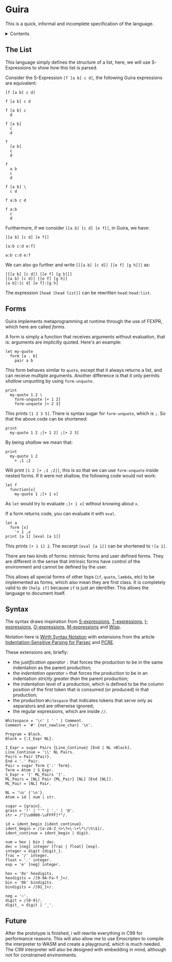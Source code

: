 # Guira

This is a quick, informal and incomplete specification of the language.

<details>

<summary>Contents</summary>

- [The List](#list)
- [Forms](#forms)
- [Syntax](#syntax)
- [Future](#future)

</details>

## The List <a name="list"></a>

This language simply defines the structure of a list,
here, we will use S-Expressions to show how this list is parsed.

Consider the S-Expression `[f [a b] c d]`,
the following Guira expressions are equivalent:

```
[f [a b] c d]

f [a b] c d

f [a b] c
  d

f [a b]
  c
  d

f
  [a b]
  c
  d

f
  a b
  c
  d

f [a b] \
  c d

f a:b c d

f a:b
  c
  d
```

Furthermore, if we consider `[[a b] [c d] [e f]]`,
in Guira, we have:

```
[[a b] [c d] [e f]]

[a:b c:d e:f]

a:b c:d e:f
```

We can also go further and write `[[[a b] [c d]] [[e f] [g h]]]`
as:

```
[[[a b] [c d]] [[e f] [g h]]]
[[a b] [c d]] [[e f] [g h]]
[a b]:[c d] [e f]:[g h]
```

The expression `[head [head list]]` can be rewritten `head:head:list`.

## Forms <a name="forms"></a>

Guira implements metaprogramming at runtime
through the use of FEXPR, which here are called _forms_.

A form is simply a function that receives arguments without evaluation,
that is: arguments are implicitly quoted. Here's an example:

```
let my-quote
  form [a . b] 
    pair a b
```

This form behaves similar to `quote`,
except that it always returns a list, and can receive multiple arguments.
Another difference is that it only permits _shallow_ unquoting
by using `form-unquote`.

```
print
  my-quote 1 2 \
    form-unquote [+ 1 2]
    form-unquote [+ 2 3]
```

This prints `[1 2 3 5]`. There is syntax sugar for `form-unquote`,
which is `;`. So that the above code can be shortened:

```
print
  my-quote 1 2 ;[+ 1 2] ;[+ 2 3]
```

By being _shallow_ we mean that:

```
print
  my-quote 1 2
    + ;1 ;2
```

Will print `[1 2 [+ ;1 ;2]]`, this is so that we can use `form-unquote`
inside nested forms. If it were not shallow, the following code
would not work:

```
let f
  function[x]
    my-quote 1 ;[+ 1 x]
```

As `let` would try to evaluate `;[+ 1 x]` without knowing about `x`.

If a form returns code, you can evaluate it with `eval`.

```
let a
  form [x]
    '+ 1 ,x
print [a 1] [eval [a 1]]
```

This prints `[+ 1 1] 2`. The excerpt `[eval [a 1]]` can be shortened to `![a 1]`.

There are two kinds of forms: intrinsic forms and user defined forms.
They are different in the sense that intrinsic forms have control of the
environment and cannot be defined by the user.

This allows all special forms of other lisps (`if`, `quote`, `lambda`, etc)
to be implemented as forms, which also mean they are first class. It is
completely valid to do `[help if]` because `if` is just an identifier.
This allows the language to document itself.

## Syntax <a name="syntax"></a>

The syntax draws inspiration from
[S-expressions](https://www-sop.inria.fr/indes/fp/Bigloo/doc/r5rs-10.html#Formal-syntax),
[T-expressions](https://srfi.schemers.org/srfi-110/srfi-110.html),
[I-expressions](https://srfi.schemers.org/srfi-49/srfi-49.html),
[O-expressions](http://breuleux.net/blog/oexprs.html),
[M-expressions](https://en.m.wikipedia.org/wiki/M-expression) and
[Wisp](https://srfi.schemers.org/srfi-119/srfi-119.html).

Notation here is [Wirth Syntax Notation](https://dl.acm.org/doi/10.1145/359863.359883)
with extensions from the article
[Indentation-Sensitive Parsing for Parsec](https://osa1.net/papers/indentation-sensitive-parsec.pdf)
and [PCRE](https://www.pcre.org/original/doc/html/pcresyntax.html).

These extensions are, briefly:
 - the _justification operator_ `:` that forces the production to be in the same indentation as the parent production;
 - the _indentation operator_ `>` that forces the production to be in an indentation _strictly greater than_ the parent production;
 - the indentation level of a production, which is defined to be the column position of the first token that is consumed (or produced) in that production;
 - the production `Whitespace` that indicates tokens that serve only as separators and are otherwise ignored;
 - the regular expressions, which are inside `//`.

```ebnf
Whitespace = '\r' | ' ' | Comment.
Comment = '#' {not_newline_char} '\n'.

Program = Block.
Block = {:I_Expr NL}.

I_Expr = sugar Pairs {Line_Continue} [End | NL >Block].
Line_Continue = '\\' NL Pairs.
Pairs = Pair {Pair}.
End = '.' Pair.
Pair = sugar Term {':' Term}.
Term = Atom | S_Expr.
S_Expr = '[' ML_Pairs ']'.
ML_Pairs = [NL] Pair {ML_Pair} [NL] [End [NL]].
ML_Pair = [NL] Pair.

NL = '\n' {'\n'}.
Atom = id | num | str.

sugar = {grain}.
grain = '!' | "'" | ',' | '@'.
str = /"[\u0000-\uFFFF]*"/.

id = ident_begin {ident_continue}.
ident_begin = /[a-zA-Z_<>\?=\-\+\*\/\%\$]/.
ident_continue = ident_begin | digit.

num = hex | bin | dec.
dec = [neg] integer [frac | float] [exp].
integer = digit {digit_}.
frac = '/' integer.
float = '.' integer.
exp = 'e' [neg] integer.

hex = '0x' hexdigits.
hexdigits = /[0-9A-Fa-f_]+/.
bin = '0b' bindigits.
bindigits = /[01_]+/.

neg = '~'.
digit = /[0-9]/.
digit_ = digit | '_'.
```

## Future <a name="future"></a>

After the prototype is finished, i will rewrite everything
in C99 for performance reasons. This will also allow me to use Emscripten
to compile the interpreter to WASM and create a playground, which is much
needed. The C99 interpreter will also be designed with embedding in mind,
although not for constrained environments.
